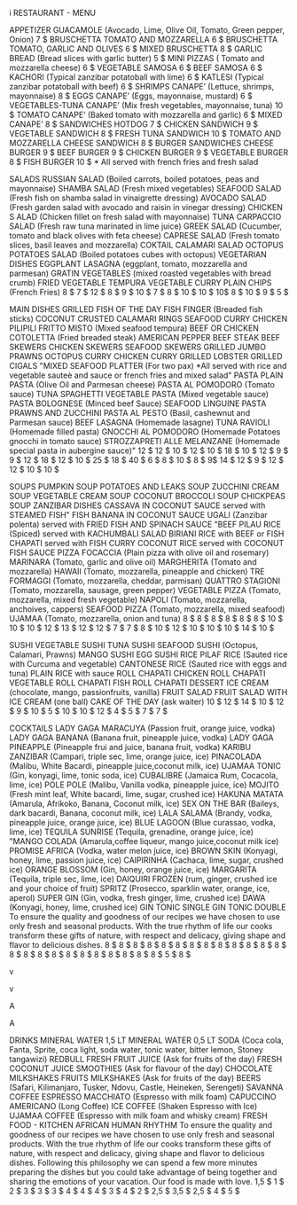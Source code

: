 i  RESTAURANT - MENU  

APPETIZER  GUACAMOLE (Avocado, Lime, Olive Oil, Tomato, Green pepper, Onion)  7 $  BRUSCHETTA TOMATO AND MOZZARELLA  6 $  BRUSCHETTA TOMATO, GARLIC AND OLIVES  6 $  MIXED BRUSCHETTA  8 $  GARLIC BREAD (Bread slices with garlic butter)  5 $  MINI PIZZAS ( Tomato and mozzarella cheese)  6 $  VEGETABLE SAMOSA  6 $  BEEF SAMOSA  6 $  KACHORI (Typical zanzibar potatoball with lime)  6 $  KATLESI (Typical zanzibar potatoball with beef)  6 $  SHRIMPS CANAPE’ (Lettuce, shrimps, mayonnaise)  8 $  EGGS CANAPE’ (Eggs, mayonnaise, mustard)  6 $  VEGETABLES-TUNA CANAPE’ (Mix fresh vegetables, mayonnaise, tuna)  10 $  TOMATO CANAPE’ (Baked tomato with mozzarella and garlic)  6 $  MIXED CANAPE’   8 $  SANDWICHES  HOTDOG   7 $  CHICKEN SANDWICH  9 $  VEGETABLE SANDWICH  8 $  FRESH TUNA SANDWICH  10 $  TOMATO AND MOZZARELLA CHEESE SANDWICH  8 $  BURGER SANDWICHES  CHEESE BURGER  9 $  BEEF BURGER  9 $  CHICKEN BURGER  9 $  VEGETABLE BURGER  8 $  FISH BURGER  10 $  * All served with french fries and fresh salad 

SALADS  RUSSIAN SALAD (Boiled carrots, boiled potatoes, peas and mayonnaise)  SHAMBA SALAD (Fresh mixed vegetables)  SEAFOOD SALAD (Fresh fish on shamba salad in vinaigrette dressing)  AVOCADO SALAD (Fresh garden salad with avocado and raisin in vinegar dressing)  CHICKEN S ALAD (Chicken fillet on fresh salad with mayonnaise)  TUNA CARPACCIO SALAD (Fresh raw tuna marinated in lime juice)  GREEK SALAD (Cucumber, tomato and black olives with feta cheese)  CAPRESE SALAD (Fresh tomato slices, basil leaves and mozzarella)  COKTAIL CALAMARI SALAD   OCTOPUS POTATOES SALAD (Boiled potatoes cubes with octopus)  VEGETARIAN DISHES  EGGPLANT LASAGNA (eggplant, tomato, mozzarella and parmesan)  GRATIN VEGETABLES (mixed roasted vegetables with bread crumb)  FRIED VEGETABLE TEMPURA  VEGETABLE CURRY   PLAIN CHIPS (French Fries)  8 $  7 $  12 $  8 $  9 $  10 $  7 $  8 $  10 $  10 $  10$  8 $  10 $  9 $  5 $ 

MAIN DISHES  GRILLED FISH OF THE DAY  FISH FINGER (Breaded fish sticks)  COCONUT CRUSTED CALAMARI RINGS   SEAFOOD CURRY  CHICKEN PILIPILI  FRITTO MISTO (Mixed seafood tempura)  BEEF OR CHICKEN COTOLETTA (Fried breaded steak)  AMERICAN PEPPER BEEF STEAK  BEEF SKEWERS  CHICKEN SKEWERS  SEAFOOD SKEWERS  GRILLED JUMBO PRAWNS  OCTOPUS CURRY  CHICKEN CURRY  GRILLED LOBSTER  GRILLED CIGALS  "MIXED SEAFOOD PLATTER (For two pax)  *All served with rice and vegetable sauteè and sauce or french fries and mixed salad"  PASTA  PLAIN PASTA (Olive Oil and Parmesan cheese)  PASTA AL POMODORO (Tomato sauce)   TUNA SPAGHETTI  VEGETABLE PASTA (Mixed vegetable sauce)  PASTA BOLOGNESE (Minced beef Sauce)  SEAFOOD LINGUINE   PASTA PRAWNS AND ZUCCHINI  PASTA AL PESTO (Basil, cashewnut and Parmesan sauce)  BEEF LASAGNA (Homemade lasagne)  TUNA RAVIOLI (Homemade filled pasta)  GNOCCHI AL POMODORO (Homemade Potatoes gnocchi in tomato sauce)  STROZZAPRETI ALLE MELANZANE (Homemade special pasta in aubergine sauce)"  12 $  12 $  10 $  12 $  10 $  18 $  10 $  12 $  9 $  9 $  12 $  18 $  12 $  10 $  25 $  18 $  40 $  6 $  8 $  10 $  8 $  9$  14 $  12 $  9 $  12 $  12 $  10 $  10 $ 

SOUPS  PUMPKIN SOUP  POTATOES AND LEAKS SOUP  ZUCCHINI CREAM SOUP  VEGETABLE CREAM SOUP   COCONUT BROCCOLI SOUP  CHICKPEAS SOUP  ZANZIBAR DISHES  CASSAVA IN COCONUT SAUCE served with STEAMED FISH"  FISH BANANA IN COCONUT SAUCE   UGALI (Zanzibar polenta) served with  FRIED FISH AND SPINACH SAUCE  "BEEF PILAU RICE (Spiced) served with  KACHUMBALI SALAD  BIRIANI RICE with BEEF or FISH  CHAPATI served with  FISH CURRY  COCONUT RICE served with COCONUT FISH SAUCE  PIZZA  FOCACCIA (Plain pizza with olive oil and rosemary)  MARINARA (Tomato, garlic and olive oil)  MARGHERITA (Tomato and mozzarella)  HAWAII (Tomato, mozzarella, pineapple and chicken)  TRE FORMAGGI (Tomato, mozzarella, cheddar, parmisan)  QUATTRO STAGIONI (Tomato, mozzarella, sausage, green pepper)  VEGETABLE PIZZA (Tomato, mozzarella, mixed fresh vegetable)  NAPOLI (Tomato, mozzarella, anchoives, cappers)  SEAFOOD PIZZA (Tomato, mozzarella, mixed seafood)  UJAMAA (Tomato, mozzarella, onion and tuna)  8 $  8 $  8 $  8 $  8 $  8 $  10 $  10 $  10 $  12 $  13 $  12 $  12 $  7 $  7 $  8 $  10 $  12 $  10 $  10 $  10 $  14 $  10 $ 

SUSHI  VEGETABLE SUSHI  TUNA SUSHI  SEAFOOD SUSHI (Octopus, Calamari, Prawns)  MANGO SUSHI  EGG SUSHI  RICE  PILAF RICE (Sauted rice with Curcuma and vegetable)  CANTONESE RICE (Sauted rice with eggs and tuna)  PLAIN RICE with sauce  ROLL CHAPATI  CHICKEN ROLL CHAPATI  VEGETABLE ROLL CHAPATI  FISH ROLL CHAPATI  DESSERT  ICE CREAM (chocolate, mango, passionfruits, vanilla)  FRUIT SALAD  FRUIT SALAD WITH ICE CREAM (one ball)  CAKE OF THE DAY (ask waiter)  10 $  12 $  14 $  10 $  12 $  9 $  10 $  5 $  10 $  10 $  12 $  4 $  5 $  7 $  7 $ 

COCKTAILS LADY GAGA MARACUYA (Passion fruit, orange juice, vodka) LADY GAGA BANANA (Banana fruit, pineapple juice, vodka) LADY GAGA PINEAPPLE (Pineapple frui and juice, banana fruit, vodka) KARIBU ZANZIBAR (Campari, triple sec, lime, orange juice, ice) PINACOLADA (Malibu, White Bacardi, pineapple juice,coconut milk, ice) UJAMAA TONIC (Gin, konyagi, lime, tonic soda, ice) CUBALIBRE (Jamaica Rum, Cocacola, lime, ice) POLE POLE (Malibu, Vanilla vodka, pineapple juice, ice) MOJITO (Fresh mint leaf, White bacardi, lime, sugar, crushed ice) HAKUNA MATATA (Amarula, Afrikoko, Banana, Coconut milk, ice) SEX ON THE BAR (Baileys, dark bacardi, Banana, coconut milk, ice) LALA SALAMA (Brandy, vodka, pineapple juice, orange juice, ice) BLUE LAGOON (Blue curassao, vodka, lime, ice) TEQUILA SUNRISE (Tequila, grenadine, orange juice, ice) "MANGO COLADA (Amarula,coffee liqueur, mango juice,coconut milk ice) PROMISE AFRICA (Vodka, water melon juice, ice) BROWN SKIN (Konyagi, honey, lime, passion juice, ice) CAIPIRINHA (Cachaca, lime, sugar, crushed ice) ORANGE BLOSSOM (Gin, honey, orange juice, ice) MARGARITA (Tequila, triple sec, lime, ice) DAIQUIRI FROZEN (rum, ginger, crushed ice and your choice of fruit) SPRITZ (Prosecco, sparklin water, orange, ice, aperol) SUPER GIN (Gin, vodka, fresh ginger, lime, crushed ice) DAWA (Konyagi, honey, lime, crushed ice) GIN TONIC SINGLE GIN TONIC DOUBLE To ensure the quality and goodness of our recipes we have chosen to use only fresh and seasonal products. With the true rhythm of life our cooks transform these gifts of nature, with respect and delicacy, giving shape and flavor to delicious dishes. 8 $ 8 $ 8 $ 8 $ 8 $ 8 $ 8 $ 8 $ 8 $ 8 $ 8 $ 8 $ 8 $ 8 $ 8 $ 8 $ 8 $ 8 $ 8 $ 8 $ 8 $ 8 $ 8 $ 8 $ 5 $ 8 $

v

v

A

A

DRINKS  MINERAL WATER 1,5 LT  MINERAL WATER 0,5 LT   SODA (Coca cola, Fanta, Sprite, coca light, soda water, tonic water, bitter lemon, Stoney tangawizi)  REDBULL  FRESH FRUIT JUICE (Ask for fruits of the day)  FRESH COCONUT JUICE   SMOOTHIES (Ask for flavour of the day)  CHOCOLATE MILKSHAKES  FRUITS MILKSHAKES (Ask for fruits of the day)  BEERS (Safari, Kilimanjaro, Tusker, Ndovu, Castle, Heineken, Serengeti)  SAVANNA  COFFEE  ESPRESSO  MACCHIATO (Espresso with milk foam)  CAPUCCINO   AMERICANO (Long Coffee)  ICE COFFEE (Shaken Espresso with Ice)  UJAMAA COFFEE (Espresso with milk foam and whisky cream)  FRESH FOOD - KITCHEN  AFRICAN HUMAN RHYTHM  To ensure the quality and goodness of our recipes we have chosen to use   only fresh and seasonal products.  With the true rhythm of life our cooks transform these gifts of nature, with respect and delicacy,   giving shape and flavor to delicious dishes.  Following this philosophy we can spend a few more minutes preparing the dishes but  you could take advantage of being together and sharing the emotions of your vacation.  Our food is made with love.  1,5 $  1 $  2 $  3 $  3 $  3 $  4 $  4 $  4 $  3 $  4 $  2 $  2,5 $  3,5 $  2,5 $   4 $  5 $ 

